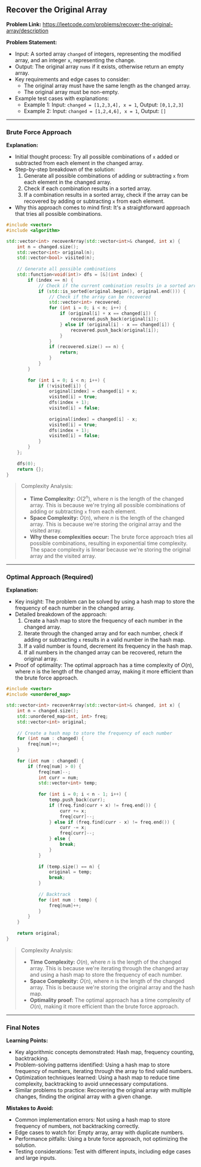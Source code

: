 ## Recover the Original Array
**Problem Link:** https://leetcode.com/problems/recover-the-original-array/description

**Problem Statement:**
- Input: A sorted array `changed` of integers, representing the modified array, and an integer `x`, representing the change.
- Output: The original array `nums` if it exists, otherwise return an empty array.
- Key requirements and edge cases to consider:
  - The original array must have the same length as the changed array.
  - The original array must be non-empty.
- Example test cases with explanations:
  - Example 1: Input: `changed = [1,2,3,4], x = 1`, Output: `[0,1,2,3]`
  - Example 2: Input: `changed = [1,2,4,6], x = 1`, Output: `[]`

---

### Brute Force Approach

**Explanation:**
- Initial thought process: Try all possible combinations of `x` added or subtracted from each element in the changed array.
- Step-by-step breakdown of the solution:
  1. Generate all possible combinations of adding or subtracting `x` from each element in the changed array.
  2. Check if each combination results in a sorted array.
  3. If a combination results in a sorted array, check if the array can be recovered by adding or subtracting `x` from each element.
- Why this approach comes to mind first: It's a straightforward approach that tries all possible combinations.

```cpp
#include <vector>
#include <algorithm>

std::vector<int> recoverArray(std::vector<int>& changed, int x) {
    int n = changed.size();
    std::vector<int> original(n);
    std::vector<bool> visited(n);
    
    // Generate all possible combinations
    std::function<void(int)> dfs = [&](int index) {
        if (index == n) {
            // Check if the current combination results in a sorted array
            if (std::is_sorted(original.begin(), original.end())) {
                // Check if the array can be recovered
                std::vector<int> recovered;
                for (int i = 0; i < n; i++) {
                    if (original[i] + x == changed[i]) {
                        recovered.push_back(original[i]);
                    } else if (original[i] - x == changed[i]) {
                        recovered.push_back(original[i]);
                    }
                }
                if (recovered.size() == n) {
                    return;
                }
            }
        }
        
        for (int i = 0; i < n; i++) {
            if (!visited[i]) {
                original[index] = changed[i] + x;
                visited[i] = true;
                dfs(index + 1);
                visited[i] = false;
                
                original[index] = changed[i] - x;
                visited[i] = true;
                dfs(index + 1);
                visited[i] = false;
            }
        }
    };
    
    dfs(0);
    return {};
}
```

> Complexity Analysis:
> - **Time Complexity:** $O(2^n)$, where $n$ is the length of the changed array. This is because we're trying all possible combinations of adding or subtracting `x` from each element.
> - **Space Complexity:** $O(n)$, where $n$ is the length of the changed array. This is because we're storing the original array and the visited array.
> - **Why these complexities occur:** The brute force approach tries all possible combinations, resulting in exponential time complexity. The space complexity is linear because we're storing the original array and the visited array.

---

### Optimal Approach (Required)

**Explanation:**
- Key insight: The problem can be solved by using a hash map to store the frequency of each number in the changed array.
- Detailed breakdown of the approach:
  1. Create a hash map to store the frequency of each number in the changed array.
  2. Iterate through the changed array and for each number, check if adding or subtracting `x` results in a valid number in the hash map.
  3. If a valid number is found, decrement its frequency in the hash map.
  4. If all numbers in the changed array can be recovered, return the original array.
- Proof of optimality: The optimal approach has a time complexity of $O(n)$, where $n$ is the length of the changed array, making it more efficient than the brute force approach.

```cpp
#include <vector>
#include <unordered_map>

std::vector<int> recoverArray(std::vector<int>& changed, int x) {
    int n = changed.size();
    std::unordered_map<int, int> freq;
    std::vector<int> original;
    
    // Create a hash map to store the frequency of each number
    for (int num : changed) {
        freq[num]++;
    }
    
    for (int num : changed) {
        if (freq[num] > 0) {
            freq[num]--;
            int curr = num;
            std::vector<int> temp;
            
            for (int i = 0; i < n - 1; i++) {
                temp.push_back(curr);
                if (freq.find(curr + x) != freq.end()) {
                    curr += x;
                    freq[curr]--;
                } else if (freq.find(curr - x) != freq.end()) {
                    curr -= x;
                    freq[curr]--;
                } else {
                    break;
                }
            }
            
            if (temp.size() == n) {
                original = temp;
                break;
            }
            
            // Backtrack
            for (int num : temp) {
                freq[num]++;
            }
        }
    }
    
    return original;
}
```

> Complexity Analysis:
> - **Time Complexity:** $O(n)$, where $n$ is the length of the changed array. This is because we're iterating through the changed array and using a hash map to store the frequency of each number.
> - **Space Complexity:** $O(n)$, where $n$ is the length of the changed array. This is because we're storing the original array and the hash map.
> - **Optimality proof:** The optimal approach has a time complexity of $O(n)$, making it more efficient than the brute force approach.

---

### Final Notes

**Learning Points:**
- Key algorithmic concepts demonstrated: Hash map, frequency counting, backtracking.
- Problem-solving patterns identified: Using a hash map to store frequency of numbers, iterating through the array to find valid numbers.
- Optimization techniques learned: Using a hash map to reduce time complexity, backtracking to avoid unnecessary computations.
- Similar problems to practice: Recovering the original array with multiple changes, finding the original array with a given change.

**Mistakes to Avoid:**
- Common implementation errors: Not using a hash map to store frequency of numbers, not backtracking correctly.
- Edge cases to watch for: Empty array, array with duplicate numbers.
- Performance pitfalls: Using a brute force approach, not optimizing the solution.
- Testing considerations: Test with different inputs, including edge cases and large inputs.